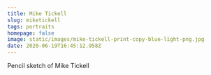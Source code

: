 ```yaml
---
title: Mike Tickell
slug: miketickell
tags: portraits
homepage: false
image: static/images/mike-tickell-print-copy-blue-light-png.jpg
date: 2020-06-19T16:45:12.958Z
---
```

Pencil sketch of Mike Tickell
